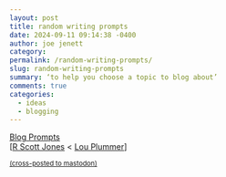 ```yaml
---
layout: post
title: random writing prompts
date: 2024-09-11 09:14:38 -0400
author: joe jenett
category: 
permalink: /random-writing-prompts/
slug: random-writing-prompts
summary: ‘to help you choose a topic to blog about’
comments: true
categories:
  - ideas
  - blogging
---
```

<a title="Blog Prompts" href="https://blogprompts.fyi/">Blog Prompts</a><br>[<a href="https://mastodon.social/@rscottjones/">R Scott Jones</a> &lt; <a href="https://social.lol/@amerpie">Lou Plummer</a>]

<a href="https://brid.gy/publish/mastodon"><small>(cross-posted to mastodon)</small></a>